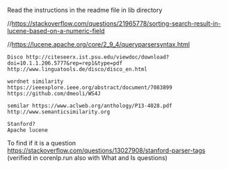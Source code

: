 Read the instructions in the readme file in lib directory


//https://stackoverflow.com/questions/21965778/sorting-search-result-in-lucene-based-on-a-numeric-field

//https://lucene.apache.org/core/2_9_4/queryparsersyntax.html


    Disco http://citeseerx.ist.psu.edu/viewdoc/download?doi=10.1.1.206.5777&rep=rep1&type=pdf
    http://www.linguatools.de/disco/disco_en.html

    wordnet similarity https://ieeexplore.ieee.org/abstract/document/7083899
    https://github.com/dmeoli/WS4J

    semilar https://www.aclweb.org/anthology/P13-4028.pdf
    http://www.semanticsimilarity.org

    Stanford?
    Apache lucene


To find if it is a question
https://stackoverflow.com/questions/13027908/stanford-parser-tags (verified in corenlp.run also with What and Is questions)
